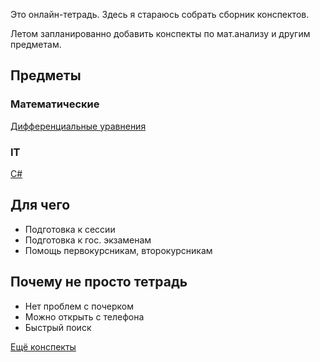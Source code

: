 Это онлайн-тетрадь. Здесь я стараюсь собрать сборник конспектов.

Летом запланированно добавить конспекты по мат.анализу и другим предметам.

## Предметы

### Математические

[Дифференциальные уравнения](diffur/)

### IT 

[C#](https://ulearn.me)

## Для чего

* Подготовка к сессии
* Подготовка к гос. экзаменам
* Помощь первокурсникам, второкурсникам

## Почему не просто тетрадь

* Нет проблем с почерком
* Можно открыть с телефона
* Быстрый поиск

[Ещё конспекты](https://github.com/Denchick/logic4humans)